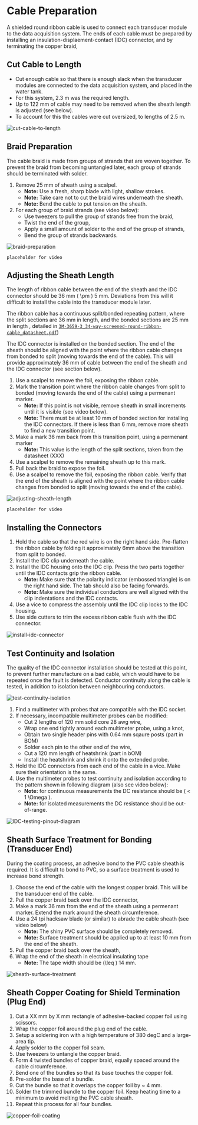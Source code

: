 # Cable Preparation

A shielded round ribbon cable is used to connect each transducer module to the data acquisition system. The ends of each cable must be prepared by installing an insulation-displaement-contact (IDC) connector, and by terminating the copper braid,

## Cut Cable to Length

* Cut enough cable so that there is enough slack when the transducer modules are connected to the data acquisition system, and placed in the water tank.
* For this system, 2.3 m was the required length.
* Up to 122 mm of cable may need to be removed when the sheath length is adjusted (see below).
* To account for this the cables were cut oversized, to lengths of 2.5 m.

![cut-cable-to-length](img/cable-preparation/cut-cable-to-length.png)

## Braid Preparation

The cable braid is made from groups of strands that are woven together. To prevent the braid from becoming untangled later, each group of strands should be terminated with solder.

1. Remove 25 mm of sheath using a scalpel.
    - **Note:** Use a fresh, sharp blade with light, shallow strokes.
    - **Note:** Take care not to cut the braid wires underneath the sheath. 
    - **Note:** Bend the cable to put tension on the sheath.
2. For each group of braid strands (see video below):
    - Use tweezers to pull the group of strands free from the braid,
    - Twist the end of the group,
    - Apply a small amount of solder to the end of the group of strands,
    - Bend the group of strands backwards.

![braid-preparation](img/cable-preparation/braid-preparation.png)

` placeholder for video `

## Adjusting the Sheath Length

The length of ribbon cable between the end of the sheath and the IDC connector should be 36 mm \( \pm \) 5 mm. Deviations from this will it difficult to install the cable into the transducer module later.

The ribbon cable has a continuous split/bonded repeating pattern, where the split sections are 36 mm in length, and the bonded sections are 25 mm in length , detailed in [`3M-3659-3_34-way-screened-round-ribbon-cable_datasheet.pdf`](https://github.com/morganjroberts/open-UST/blob/main/hardware-distribution/technical-datasheets/3M-3659-3_34-way-screened-round-ribbon-cable_datasheet.pdf))

The IDC connector is installed on the bonded section. The end of the sheath should be aligned with the point where the ribbon cable changes from bonded to split (moving towards the end of the cable). This will provide approximately 36 mm of cable between the end of the sheath and the IDC connector (see section below). 

1. Use a scalpel to remove the foil, exposing the ribbon cable.
2. Mark the transition point where the ribbon cable changes from split to bonded (moving towards the end of the cable) using a permenant marker.
    - **Note:** If this point is not visible, remove sheath in small increments until it is visible (see video below).
    - **Note:** There must be at least 10 mm of bonded section for installing the IDC connectors. If there is less than 6 mm, remove more sheath to find a new transition point.
3. Make a mark 36 mm back from this transition point, using a permenant marker
    - **Note:** This value is the length of the split sections, taken from the datasheet (XXX)
4. Use a scalpel to remove the remaining sheath up to this mark.
5. Pull back the braid to expose the foil.
6. Use a scalpel to remove the foil, exposing the ribbon cable. Verify that the end of the sheath is aligned with the point where the ribbon cable changes from bonded to split (moving towards the end of the cable).

![adjusting-sheath-length](img/cable-preparation/adjusting-sheath-length.png)

` placeholder for video `

## Installing the Connectors

1. Hold the cable so that the red wire is on the right hand side. Pre-flatten the ribbon cable by folding it approximately 6mm above the transition from split to bonded.
2. Install the IDC clip underneath the cable. 
3. Install the IDC housing onto the IDC clip. Press the two parts together until the IDC contacts grip the ribbon cable.
    * **Note:** Make sure that the polarity indicator (embossed triangle) is on the right hand side. The tab should also be facing forwards.
    * **Note:** Make sure the individual conductors are well aligned with the clip indentations and the IDC contacts.
4. Use a vice to compress the assembly until the IDC clip locks to the IDC housing.
5. Use side cutters to trim the excess ribbon cable flush with the IDC connector.

![install-idc-connector](img/cable-preparation/install-idc-connector.png)

## Test Continuity and Isolation

The quality of the IDC connector installation should be tested at this point, to prevent further manufacture on a bad cable, which would have to be repeated once the fault is detected.
Conductor continuity along the cable is tested, in addition to isolation between neighbouring conductors.

![test-continuity-isolation](img/cable-preparation/test-continuity-isolation.png)

1. Find a multimeter with probes that are compatible with the IDC socket.
2. If necessary, incompatible multimeter probes can be modified:
    * Cut 2 lengths of 120 mm solid core 28 awg wire,
    * Wrap one end tightly around each multimeter probe, using a knot,
    * Obtain two single header pins with 0.64 mm sqaure posts (part in BOM)
    * Solder each pin to the other end of the wire,
    * Cut a 120 mm length of heatshrink (part in bOM)
    * Install the heatshrink and shrink it onto the extended probe.
3. Hold the IDC connectors from each end of the cable in a vice. Make sure their orientation is the same.
4. Use the multimeter probes to test continuity and isolation according to the pattern shown in following diagram (also see video below):
    * **Note:** for continuous measurements the DC resistance should be \( < 1 \Omega \).
    * **Note:** for isolated measurements the DC resistance should be out-of-range.

![IDC-testing-pinout-diagram](img/cable-preparation/IDC-testing-pinout-diagram.png)

## Sheath Surface Treatment for Bonding (Transducer End)

During the coating process, an adhesive bond to the PVC cable sheath is required. It is difficult to bond to PVC, so a surface treatment is used to increase bond strength.

1. Choose the end of the cable with the longest copper braid. This will be the transducer end of the cable.
2. Pull the copper braid back over the IDC connector,
3. Make a mark 36 mm from the end of the sheath using a permenant marker. Extend the mark around the sheath circumference.
4. Use a 24 tpi hacksaw blade (or similar) to abrade the cable sheath (see video below)
    * **Note:** The shiny PVC surface should be completely removed.
    * **Note:** Surface treatment should be applied up to at least 10 mm from the end of the sheath.
5. Pull the copper braid back over the sheath,
6. Wrap the end of the sheath in electrical insulating tape
    * **Note:** The tape width should be \(\leq \) 14 mm.

![sheath-surface-treatment](img/cable-preparation/sheath-surface-treatment.png)

## Sheath Copper Coating for Shield Termination (Plug End)

1. Cut a XX mm by X mm rectangle of adhesive-backed copper foil using scissors.
2. Wrap the copper foil around the plug end of the cable.
3. Setup a soldering iron with a high temperature of 380 degC and a large-area tip.
4. Apply solder to the copper foil seam.
5. Use tweezers to untangle the copper braid.
6. Form 4 twisted bundles of copper braid, equally spaced around the cable circumference.
7. Bend one of the bundles so that its base touches the copper foil.
8. Pre-solder the base of a bundle.
9. Cut the bundle so that it overlaps the copper foil by ~ 4 mm.
10. Solder the trimmed bundle to the copper foil. Keep heating time to a minimum to avoid melting the PVC cable sheath.
11. Repeat this process for all four bundles.

![copper-foil-coating](img/cable-preparation/copper-foil-coating.png)
